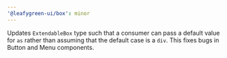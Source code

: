 ```yaml
---
'@leafygreen-ui/box': minor
---
```


Updates `ExtendableBox` type such that a consumer can pass a default value for `as` rather than assuming that the default case is a `div`. This fixes bugs in Button and Menu components.
